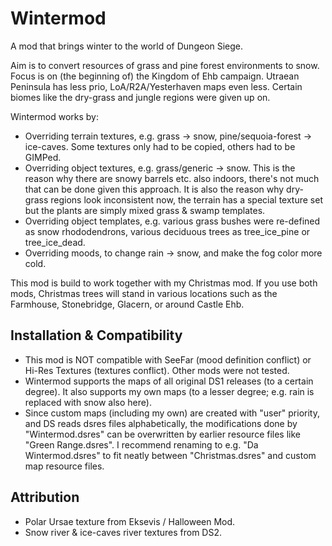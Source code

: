 # Wintermod
A mod that brings winter to the world of Dungeon Siege.

Aim is to convert resources of grass and pine forest environments to snow.\
Focus is on (the beginning of) the Kingdom of Ehb campaign. Utraean Peninsula has less prio, LoA/R2A/Yesterhaven maps even less. Certain biomes like the dry-grass and jungle regions were given up on.

Wintermod works by:
- Overriding terrain textures, e.g. grass -> snow, pine/sequoia-forest -> ice-caves. Some textures only had to be copied, others had to be GIMPed.
- Overriding object textures, e.g. grass/generic -> snow. This is the reason why there are snowy barrels etc. also indoors, there's not much that can be done given this approach. It is also the reason why dry-grass regions look inconsistent now, the terrain has a special texture set but the plants are simply mixed grass & swamp templates.
- Overriding object templates, e.g. various grass bushes were re-defined as snow rhododendrons, various deciduous trees as tree_ice_pine or tree_ice_dead.
- Overriding moods, to change rain -> snow, and make the fog color more cold.

This mod is build to work together with my Christmas mod. If you use both mods, Christmas trees will stand in various locations such as the Farmhouse, Stonebridge, Glacern, or around Castle Ehb.

## Installation & Compatibility
- This mod is NOT compatible with SeeFar (mood definition conflict) or Hi-Res Textures (textures conflict). Other mods were not tested.
- Wintermod supports the maps of all original DS1 releases (to a certain degree). It also supports my own maps (to a lesser degree; e.g. rain is replaced with snow also here).
- Since custom maps (including my own) are created with "user" priority, and DS reads dsres files alphabetically, the modifications done by "Wintermod.dsres" can be overwritten by earlier resource files like "Green Range.dsres". I recommend renaming to e.g. "Da Wintermod.dsres" to fit neatly between "Christmas.dsres" and custom map resource files.

## Attribution
- Polar Ursae texture from Eksevis / Halloween Mod.
- Snow river & ice-caves river textures from DS2.
